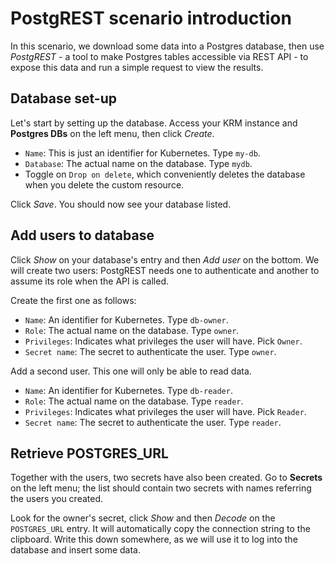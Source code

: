 # PostgREST scenario introduction

In this scenario, we download some data into a Postgres database, then use *PostgREST* - a tool to make Postgres tables accessible via REST API - to expose this data and run a simple request to view the results.

## Database set-up

Let's start by setting up the database. Access your KRM instance and **Postgres DBs** on the left menu, then click *Create*.

- `Name`: This is just an identifier for Kubernetes. Type `my-db`.
- `Database`: The actual name on the database. Type `mydb`.
- Toggle on `Drop on delete`, which conveniently deletes the database when you delete the custom resource.

Click *Save*. You should now see your database listed.

## Add users to database

Click *Show* on your database's entry and then *Add user* on the bottom. We will create two users: PostgREST needs one to authenticate and another to assume its role when the API is called.

Create the first one as follows:

- `Name`: An identifier for Kubernetes. Type `db-owner`.
- `Role`: The actual name on the database. Type `owner`.
- `Privileges`: Indicates what privileges the user will have. Pick `Owner`.
- `Secret name`: The secret to authenticate the user. Type `owner`.

Add a second user. This one will only be able to read data.

- `Name`: An identifier for Kubernetes. Type `db-reader`.
- `Role`: The actual name on the database. Type `reader`.
- `Privileges`: Indicates what privileges the user will have. Pick `Reader`.
- `Secret name`: The secret to authenticate the user. Type `reader`.

## Retrieve POSTGRES_URL

Together with the users, two secrets have also been created. Go to **Secrets** on the left menu; the list should contain two secrets with names referring the users you created.

Look for the owner's secret, click *Show* and then *Decode* on the `POSTGRES_URL` entry. It will automatically copy the connection string to the clipboard. Write this down somewhere, as we will use it to log into the database and insert some data.